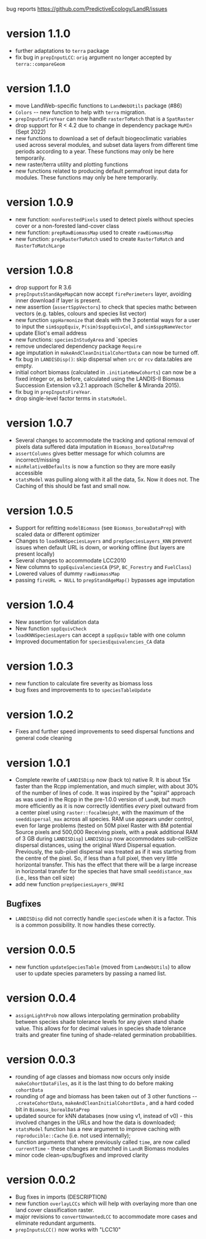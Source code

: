 bug reports <https://github.com/PredictiveEcology/LandR/issues>

version 1.1.0
=============
* further adaptations to `terra` package
* fix bug in `prepInputLCC`: `orig` argument no longer accepted by `terra::compareGeom`

version 1.1.0
=============
* move LandWeb-specific functions to `LandWebUtils` package (#86)
* `Colors` -- new function to help with `terra` migration.
* `prepInputsFireYear` can now handle `rasterToMatch` that is a `SpatRaster`
* drop support for R < 4.2 due to change in dependency package `MuMIn` (Sept 2022)
* new functions to download a set of default biogeoclimatic variables used across
several modules, and subset data layers from different time periods according to 
a year. These functions may only be here temporarily.
* new raster/terra utility and plotting functions
* new functions related to producing default permafrost input data for modules. These 
functions may only be here temporarily.

version 1.0.9
=============
* new function: `nonForestedPixels` used to detect pixels without species cover
or a non-forested land-cover class
* new function: `prepRawBiomassMap` used to create `rawBiomassMap`
* new function: `prepRasterToMatch` used to create `RasterToMatch` and `RasterToMatchLarge`

version 1.0.8
=============
* drop support for R 3.6
* `prepInputsStandAgeMap`can now accept `firePerimeters` layer, avoiding inner download if layer is present.
* new assertion (`assertSppVectors`) to check that species mathc between vectors (e.g. tables, colours and species list vector)
* new function `sppHarmonize` that deals with the 3 potential ways for a user to input the `sim$sppEquiv`, `P(sim)$sppEquivCol`, and `sim$sppNameVector`
* update Eliot's email address
* new functions: `speciesInStudyArea` and `species
* remove undeclared dependency package `Require`
* age imputation in `makeAndCleanInitialCohortData` can now be turned off.
* fix bug in `LANDISDisp()`: skip dispersal when `src` or `rcv` data.tables are empty.
* initial cohort biomass (calculated in `.initiateNewCohorts`) can now be a fixed integer or, as before, calculated using the LANDIS-II Biomass Succession Extension v3.2.1 approach (Scheller & Miranda 2015).
* fix bug in `prepInputsFireYear`.
* drop single-level factor terms in `statsModel`.

version 1.0.7
=============
* Several changes to accommodate the tracking and optional removal of pixels
data suffered data imputation in `Biomass_borealDataPrep`
* `assertColumns` gives better message for which columns are incorrect/missing
* `minRelativeBDefaults` is now a function so they are more easily accessible 
* `statsModel` was pulling along with it all the data, 5x. Now it does not. The Caching of this should be fast and small now.
 
version 1.0.5
=============
* Support for refitting `modelBiomass` (see `Biomass_boreaDataPrep`) with scaled data or different optimizer
* Changes to `loadkNNSpeciesLayers` and `prepSpeciesLayers_KNN` prevent issues when default URL is down, or working offline (but layers are present locally)
* Several changes to accommodate LCC2010
* New columns to `sppEquivalenciesCA` (`PSP`, `BC_Forestry` and `FuelClass`)
* Lowered values of dummy `rawBiomassMap`
* passing `fireURL = NULL` to `prepStandAgeMap()` bypasses age imputation

version 1.0.4
=============
* New assertion for validation data
* New function `sppEquivCheck`
* `loadKNNSpeciesLayers` can accept a `sppEquiv` table with one column
* Improved documentation for `speciesEquivalencies_CA` data

version 1.0.3
=============
* new function to calculate fire severity as biomass loss
* bug fixes and improvements to to `speciesTableUpdate`

version 1.0.2
=============
* Fixes and further speed improvements to seed dispersal functions and general code cleaning

version 1.0.1
=============
* Complete rewrite of `LANDISDisp` now (back to) native R. It is about 15x faster than the Rcpp implementation, and much simpler, with about 30% of the number of lines of code. It was inspired by the "spiral" approach as was used in the Rcpp in the pre-1.0.0 version of `LandR`, but much more efficiently as it is now correctly identifies *every* pixel outward from a center pixel using `raster::focalWeight`, with the maximum of the `seeddispersal_max` across all species. RAM use appears under control, even for large problems (tested on 50M pixel Raster with 8M potential Source pixels and 500,000 Receiving pixels, with a peak additional RAM of 3 GB during `LANDISDisp`)
`LANDISDisp` now accommodates sub-cellSize dispersal distances, using the original Ward Dispersal equation. Previously, the sub-pixel dispersal was treated as if it was starting from the centre of the pixel. So, if less than a full pixel, then very little horizontal transfer. This has the effect that there will be a large increase in horizontal transfer for the species that have small `seeddistance_max` (i.e., less than cell size)
* add new function `prepSpeciesLayers_ONFRI`

## Bugfixes
* `LANDISDisp` did not correctly handle `speciesCode` when it is a factor. This is a common possibility. It now handles these correctly.

version 0.0.5
=============
* new function `updateSpeciesTable` (moved from `LandWebUtils`) to allow user to update species parameters by passing a named list.

version 0.0.4
=============
* `assignLightProb` now allows interpolating germination probability between species shade tolerance levels for any given stand shade value. This allows for for decimal values in species shade tolerance traits and greater fine tuning of shade-related germination probabilities.

version 0.0.3
=============
* rounding of age classes and biomass now occurs only inside `makeCohortDataFiles`, as it is the last thing to do before making `cohortData`
* rounding of age and biomass has been taken out of 3 other functions -- `.createCohortData`, `makeAndCleanInitialCohortData` , and a hard coded bit in `Biomass_borealDataPrep`
* updated source for kNN databases (now using v1, instead of v0) - this involved changes in the URLs and how the data is downloaded;
* `statsModel` function has a new argument to improve caching with `reproducible::Cache` (i.e. not used internally);
* function arguments that where previously called `time`, are now called `currentTime` - these changes are matched in `LandR` Biomass modules
* minor code clean-ups/bugfixes and improved clarity

version 0.0.2
=============
* Bug fixes in imports (DESCRIPTION)
* new function `overlayLCCs` which will help with overlaying more than one land cover classification raster.
* major revisions to `convertUnwantedLCC` to accommodate more cases and eliminate redundant arguments.
* `prepInputsLCC()` now works with "LCC10"
